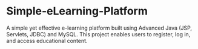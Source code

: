 # Simple-eLearning-Platform
A simple yet effective e-learning platform built using Advanced Java (JSP, Servlets, JDBC) and MySQL. This project enables users to register, log in, and access educational content.
